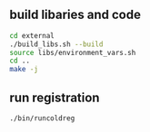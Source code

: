 ## build libaries and code

```bash
cd external
./build_libs.sh --build
source libs/environment_vars.sh
cd ..
make -j
```

## run registration

```bash
./bin/runcoldreg
```
